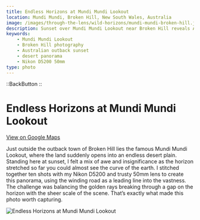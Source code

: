 ```yaml
---
title: Endless Horizons at Mundi Mundi Lookout
location: Mundi Mundi, Broken Hill, New South Wales, Australia
image: /images/through-the-lens/wild-horizons/mundi-mundi-broken-hill.jpg
description: Sunset over Mundi Mundi Lookout near Broken Hill reveals Australia’s endless desert plains in this stitched panorama of 10 images.
keywords:
    - Mundi Mundi Lookout
    - Broken Hill photography
    - Australian outback sunset
    - desert panorama
    - Nikon D5200 50mm
type: photo
---
```


::BackButton
::

# Endless Horizons at Mundi Mundi Lookout

<a href="https://www.google.com/maps/search/?api=1&query=Mundi+Mundi+Lookout,+Broken+Hill,+New+South+Wales,+Australia" target="_blank" rel="noopener noreferrer">View on Google Maps</a>

Just outside the outback town of Broken Hill lies the famous Mundi Mundi Lookout, where the land suddenly opens into an endless desert plain. Standing here at sunset, I felt a mix of awe and insignificance as the horizon stretched so far you could almost see the curve of the earth. I stitched together ten shots with my Nikon D5200 and trusty 50mm lens to create this panorama, using the winding road as a leading line into the vastness. The challenge was balancing the golden rays breaking through a gap on the horizon with the sheer scale of the scene. That’s exactly what made this photo worth capturing.

![Endless Horizons at Mundi Mundi Lookout](/images/through-the-lens/wild-horizons/mundi-mundi-broken-hill.jpg)

<div class="mb-8"></div>
